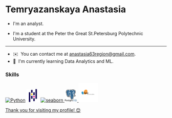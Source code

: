 # Temryazanskaya Anastasia



* I'm an analyst.

* I'm a student at the Peter the Great St.Petersburg Polytechnic University.

-----------------------
* ✉️  You can contact me at [anastasia63region@gmail.com](mailto:anastasia63region@gmail.com).
* 🧠  I'm currently learning Data Analytics and ML.
### Skills

<p align="left">
<a href="https://www.python.org/" target="_blank" rel="noreferrer"><img src="https://raw.githubusercontent.com/danielcranney/readme-generator/main/public/icons/skills/python-colored.svg" width="40" height="40" alt="Python" /></a>
<a href="https://pandas.pydata.org/" target="_blank" rel="noreferrer"> <img src="https://raw.githubusercontent.com/devicons/devicon/2ae2a900d2f041da66e950e4d48052658d850630/icons/pandas/pandas-original.svg" width="40" height="40"alt="pandas"></a>
<a href="https://seaborn.pydata.org/" target="_blank" rel="noreferrer"> <img src="https://seaborn.pydata.org/_images/logo-mark-lightbg.svg" width="40" height="40" alt="seaborn"> </a>
<a href="https://www.postgresql.org" target="_blank" rel="noreferrer"> <img src="https://raw.githubusercontent.com/devicons/devicon/master/icons/postgresql/postgresql-original-wordmark.svg" alt="postgresql" width="40" height="40"/>
<a href="https://scikit-learn.org" target="_blank" rel="noreferrer"> <img src="https://github.com/scikit-learn/scikit-learn/blob/main/doc/logos/scikit-learn-logo.svg" alt="scikit-learn" width="60" height="60"/>
</p>


Thank you for visiting my profile! 😊
